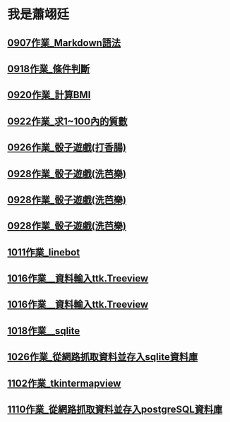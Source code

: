 # 我是蕭翊廷
## [0907作業_Markdown語法](./20230907作業.md)
## [0918作業_條件判斷](./20230918作業.ipynb)
## [0920作業_計算BMI](./20230920作業.ipynb)
## [0922作業_求1~100內的質數](./20230922作業.ipynb)
## [0926作業_骰子遊戲(打香腸)](./20230926作業.ipynb)
## [0928作業_骰子遊戲(洗芭樂)](./20230928作業1.py)
## [0928作業_骰子遊戲(洗芭樂)](./20230928作業2.py)
## [0928作業_骰子遊戲(洗芭樂)](./20230928作業3.py)
## [1011作業_linebot](./20231011作業.ipynb)
## [1016作業__資料輸入ttk.Treeview](./20231016作業1.py)
## [1016作業__資料輸入ttk.Treeview](./20231016作業2.py)
## [1018作業__sqlite](./20231018作業.ipynb)
## [1026作業_從網路抓取資料並存入sqlite資料庫](./download_and_save.py)
## [1102作業_tkintermapview](./map_marker.py)
## [1110作業_從網路抓取資料並存入postgreSQL資料庫](./download_and_save_postgreSQL.py)



